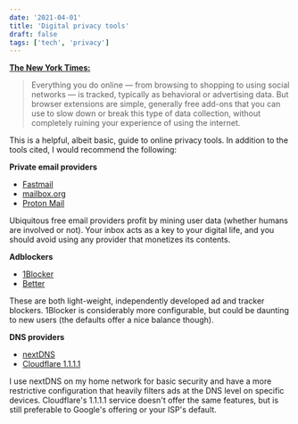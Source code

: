 ```yaml
---
date: '2021-04-01'
title: 'Digital privacy tools'
draft: false
tags: ['tech', 'privacy']
---
```


**[The New York Times:](https://www.nytimes.com/2021/03/28/style/tools-protect-your-digital-privacy.html)**

> Everything you do online — from browsing to shopping to using social networks — is tracked, typically as behavioral or advertising data. But browser extensions are simple, generally free add-ons that you can use to slow down or break this type of data collection, without completely ruining your experience of using the internet.

This is a helpful, albeit basic, guide to online privacy tools.<!-- excerpt --> In addition to the tools cited, I would recommend the following:

**Private email providers**

- [Fastmail](https://fastmail.com)
- [mailbox.org](https://mailbox.org)
- [Proton Mail](http://protonmail.com)

Ubiquitous free email providers profit by mining user data (whether humans are involved or not). Your inbox acts as a key to your digital life, and you should avoid using any provider that monetizes its contents.

**Adblockers**

- [1Blocker](https://1blocker.com)
- [Better](https://better.fyi)

These are both light-weight, independently developed ad and tracker blockers. 1Blocker is considerably more configurable, but could be daunting to new users (the defaults offer a nice balance though).

**DNS providers**

- [nextDNS](https://nextdns.io)
- [Cloudflare 1.1.1.1](https://www.cloudflare.com/learning/dns/what-is-1.1.1.1)

I use nextDNS on my home network for basic security and have a more restrictive configuration that heavily filters ads at the DNS level on specific devices. Cloudflare's 1.1.1.1 service doesn't offer the same features, but is still preferable to Google's offering or your ISP's default.
